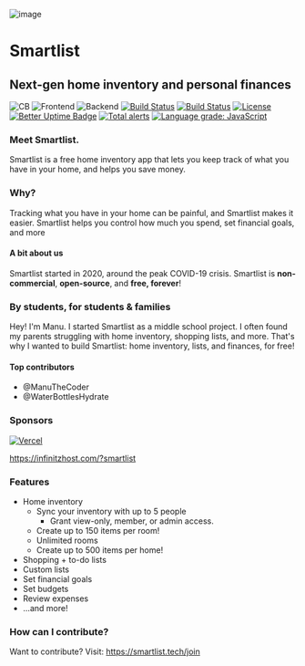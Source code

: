 ![image](https://user-images.githubusercontent.com/77016441/167351533-71eca8e2-e532-466a-b933-18c96757fb43.png)

# Smartlist

## Next-gen home inventory and personal finances

![CB](https://img.shields.io/badge/Contributors-20-yellow?style=flat)
![Frontend](https://img.shields.io/static/v1?label=Frontend&message=HTML,%20CSS,%20JS&color=%3CCOLOR%3E&style=flat)
![Backend](https://img.shields.io/static/v1?label=Backend&message=PHP,%20SQL&color=red&style=flat)
[![Build Status](https://img.shields.io/github/forks/Smartlist-app/Smartlist.svg?style=flat)](https://github.com/ManuTheCoder/Smartlist-desktop)
[![Build Status](https://img.shields.io/github/stars/Smartlist-app/Smartlist.svg?style=flat)](https://github.com/ManuTheCoder/Smartlist-desktop)
[![License](https://img.shields.io/github/license/Smartlist-app/Smartlist.svg?style=flat)](https://github.com/ManuTheCoder/Smartlist-desktop)
[![Better Uptime Badge](https://betteruptime.com/status-badges/v1/monitor/77o4.svg)](https://betteruptime.com/?utm_source=status_badge)
[![Total alerts](https://img.shields.io/lgtm/alerts/g/Smartlist-App/Smartlist.svg?logo=lgtm&logoWidth=18)](https://lgtm.com/projects/g/Smartlist-App/Smartlist/alerts/)
[![Language grade: JavaScript](https://img.shields.io/lgtm/grade/javascript/g/Smartlist-App/Smartlist.svg?logo=lgtm&logoWidth=18)](https://lgtm.com/projects/g/Smartlist-App/Smartlist/context:javascript)

### Meet Smartlist.
Smartlist is a free home inventory app that lets you keep track of what you have in your home, and helps you save money.

### Why?
Tracking what you have in your home can be painful, and Smartlist makes it easier. Smartlist helps you control how much you spend, set financial goals, and more

#### A bit about us
Smartlist started in 2020, around the peak COVID-19 crisis. Smartlist is **non-commercial**, **open-source**, and **free, forever**!

### By students, for students & families
Hey! I'm Manu. I started Smartlist as a middle school project. I often found my parents struggling with home inventory, shopping lists, and more. That's why I wanted to build Smartlist: home inventory, lists, and finances, for free!

#### Top contributors
- @ManuTheCoder
- @WaterBottlesHydrate

### Sponsors
[![Vercel](https://user-images.githubusercontent.com/77016441/183126898-2412e41b-40fe-4981-bf9f-5e8349f77d4e.png)](https://vercel.com/?utm_source=smartlist&utm_campaign=oss)

https://infinitzhost.com/?smartlist

### Features

* Home inventory
  * Sync your inventory with up to 5 people
    * Grant view-only, member, or admin access.
  * Create up to 150 items per room!
  * Unlimited rooms
  * Create up to 500 items per home!
* Shopping + to-do lists
* Custom lists
* Set financial goals
* Set budgets
* Review expenses
* ...and more!

### How can I contribute?

Want to contribute?
Visit: https://smartlist.tech/join
